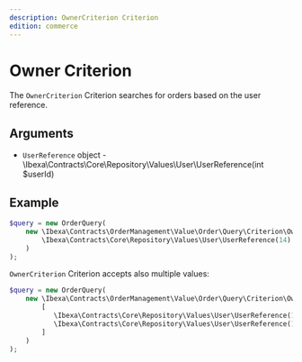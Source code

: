 ```yaml
---
description: OwnerCriterion Criterion
edition: commerce
---
```


# Owner Criterion

The `OwnerCriterion` Criterion searches for orders based on the user reference.

## Arguments

- `UserReference` object - \Ibexa\Contracts\Core\Repository\Values\User\UserReference(int $userId)

## Example

``` php
$query = new OrderQuery(
    new \Ibexa\Contracts\OrderManagement\Value\Order\Query\Criterion\OwnerCriterion(
        \Ibexa\Contracts\Core\Repository\Values\User\UserReference(14)
    )
);
```

`OwnerCriterion` Criterion accepts also multiple values:

``` php
$query = new OrderQuery(
    new \Ibexa\Contracts\OrderManagement\Value\Order\Query\Criterion\OwnerCriterion(
        [
           \Ibexa\Contracts\Core\Repository\Values\User\UserReference(14),
           \Ibexa\Contracts\Core\Repository\Values\User\UserReference(123),
        ]
    )
);
```